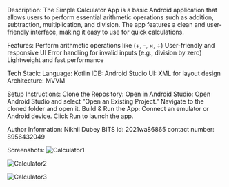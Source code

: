 Description:
The Simple Calculator App is a basic Android application that allows users to perform essential arithmetic operations such as addition, subtraction, multiplication, and division. The app features a clean and user-friendly interface, making it easy to use for quick calculations.

Features:
Perform arithmetic operations like (+, -, ×, ÷)
User-friendly and responsive UI
Error handling for invalid inputs (e.g., division by zero)
Lightweight and fast performance

Tech Stack:
Language: Kotlin
IDE: Android Studio
UI: XML for layout design
Architecture: MVVM

Setup Instructions:
Clone the Repository:
Open in Android Studio:
Open Android Studio and select "Open an Existing Project."
Navigate to the cloned folder and open it.
Build & Run the App:
Connect an emulator or Android device.
Click Run to launch the app.

Author Information:
Nikhil Dubey
BITS id: 2021wa86865
contact number: 8956432049

Screenshots:
![Calculator1](https://github.com/user-attachments/assets/86db76b6-a2b6-48d0-b589-9696f5a0fa47)

![Calculator2](https://github.com/user-attachments/assets/1e95a457-e7a4-43ce-8dc6-7f9612a21879)

![Calculator3](https://github.com/user-attachments/assets/b48db336-b8f9-4c92-b059-92bbacad22cc)


